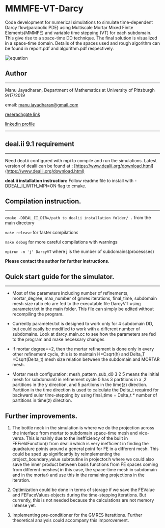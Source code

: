 # MMMFE-VT-Darcy
Code development for numerical simulations to simulate time-dependent Darcy flow(parabolic PDE) using Multiscale Mortar Mixed Finite Elements(MMMFE) and variable time stepping (VT) for each subdomain. This give rise to a space-time DD technique. The final solution is visualized in a space-time domain. Details of the spaces used and rough algorithm can be found in report.pdf and algorithm.pdf respectively.

![equation](https://latex.codecogs.com/gif.latex?x^2&space;&plus;&space;y&space;^2)
## Author
-----------
Manu Jayadharan, Department of Mathematics at University of Pittsburgh 9/17/2019

email: [manu.jayadharan@gmail.com](mailto:manu.jayadharan@gmail.com)

[reserachgate link](https://www.researchgate.net/profile/Manu_Jayadharan)

[linkedin profile](https://www.linkedin.com/in/manu-jayadharan/)

--------------------------------------------------------------------

## deal.ii 9.1 requirement
---------------------------------------
Need deal.ii configured with mpi  to compile and run the simulations. Latest version of dealii can be found at : [https://www.dealii.org/download.html](https://www.dealii.org/download.html)

**deal.ii installation instruction:** Follow readme file to install with -DDEAL_II_WITH_MPI=ON flag to cmake. 


## Compilation instruction.
-------------------------------------------
`cmake -DDEAL_II_DIR=/path to dealii installation folder/ .` from the main directory

`make release` for faster compilations

`make debug` for more careful compilations with warnings

`mpirun -n 'j' DarcyVT` where j is the number of subdomains(processses)

**Please contact the author for further instructions.**

## Quick start guide for the simulator.
-------------------------------------
* Most of the parameters including number of refinements, mortar_degree, max_number of gmres iterations, final_time, subdomain mesh size
ratio etc are fed to the executable file DarcyVT using parameter.txt in the main folder. This file can simply be edited 
without recompiling the program.

* Currently parameter.txt is designed to work only for 4 subdomain DD, but could easily be modified to work with a different number of subdomains. Look at darcy_main.cc to see how the parameters are fed to the program and make necessary changes.

* If mortar degree==2, then the mortar refinement is done only in every other refinement cycle, this is to maintain H=Csqrt(h) and Delta_T =Csqrt(Delta_t) mesh size relation between the subdomain and MORTAR mesh.

* Mortar mesh configuration: 
  mesh_pattern_sub_d0 3 2 5 means the initial mesh for subdomain0 in refinement cycle 0 has 3 partitions in x ,2 partitions     in the y direction, and 5 partiions in the time(z) direction. Partition in the time direction is used to calculate the       Delta_t   required for backward euler time-stepping by using final_time = Delta_t * number of partitions in time(z)           direction.

Further improvements.
---------------------
1. The bottle neck in the simulation is where we do the projection across the interface from mortar to subdomain space-time mesh and vice-versa. This is mainly due to the inefficiency of the built in FEFieldFunction() from deal.ii which is very inefficient in finding the quadrature points around a general point for FE in a different mesh.  This could be sped up significantly by reimplementing the project_boundary_value subroutine in projector.h where we could also save the inner product between basis functions from FE spaces coming from different meshes( in this case, the space-time mesh in subdomain and in the mortar) and use this in the remaining projections in the iteration.

2. Optimization could be done in terms of storage if we save the FEValue and FEFaceValues objects during the time-stepping iterations. But currently, this is not needed because the calculations are not memory intense yet. 

3. Implementing pre-conditioner for the GMRES iterattions. Further theoretical analysis could accompany this imporovement.
